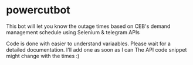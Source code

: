 # powercutbot
This bot will let you know the outage times based on CEB's demand management schedule 
using Selenium & telegram APIs 

Code is done with easier to understand variaables.
Please wait for a detailed documentation. I'll add one as soon as I can
The API code snippet might change with the times :)
